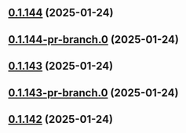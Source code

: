 ## [0.1.144](https://github.com/latha-414/AWS-CICD-web-app/compare/v0.1.144-pr-branch.0...v0.1.144) (2025-01-24)



## [0.1.144-pr-branch.0](https://github.com/latha-414/AWS-CICD-web-app/compare/v0.1.143...v0.1.144-pr-branch.0) (2025-01-24)



## [0.1.143](https://github.com/latha-414/AWS-CICD-web-app/compare/v0.1.143-pr-branch.0...v0.1.143) (2025-01-24)



## [0.1.143-pr-branch.0](https://github.com/latha-414/AWS-CICD-web-app/compare/v0.1.142...v0.1.143-pr-branch.0) (2025-01-24)



## [0.1.142](https://github.com/latha-414/AWS-CICD-web-app/compare/v0.1.142-pr-branch.0...v0.1.142) (2025-01-24)



